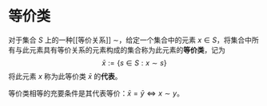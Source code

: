 # 等价类

对于集合 $S$ 上的一种[[等价关系]] $\sim$，给定一个集合中的元素 $x \in S$，将集合中所有与此元素具有等价关系的元素构成的集合称为此元素的**等价类**，记为
$$ \bar{x}:= \{ s \in S : x \sim s\} $$
将此元素 $x$ 称为此等价类 $\bar{x}$ 的**代表**。

等价类相等的充要条件是其代表等价：$\bar{x} = \bar{y} \Longleftrightarrow x \sim y$。